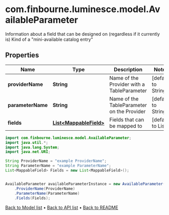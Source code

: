 # com.finbourne.luminesce.model.AvailableParameter
Information about a field that can be designed on (regardless if it currently is) Kind of a \"mini-available catalog entry\"

## Properties

Name | Type | Description | Notes
------------ | ------------- | ------------- | -------------
**providerName** | **String** | Name of the Provider with a TableParameter | [default to String]
**parameterName** | **String** | Name of the TableParameter on the Provider | [default to String]
**fields** | [**List&lt;MappableField&gt;**](MappableField.md) | Fields that can be mapped to | [default to List<MappableField>]

```java
import com.finbourne.luminesce.model.AvailableParameter;
import java.util.*;
import java.lang.System;
import java.net.URI;

String ProviderName = "example ProviderName";
String ParameterName = "example ParameterName";
List<MappableField> Fields = new List<MappableField>();


AvailableParameter availableParameterInstance = new AvailableParameter()
    .ProviderName(ProviderName)
    .ParameterName(ParameterName)
    .Fields(Fields);
```


[Back to Model list](../README.md#documentation-for-models) &#8226; [Back to API list](../README.md#documentation-for-api-endpoints) &#8226; [Back to README](../README.md)
